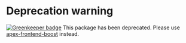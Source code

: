 # Deprecation warning

[![Greenkeeper badge](https://badges.greenkeeper.io/vincentmorneau/basic-gulpfile.svg)](https://greenkeeper.io/)
This package has been deprecated. Please use [apex-frontend-boost](https://github.com/OraOpenSource/apex-frontend-boost) instead.
